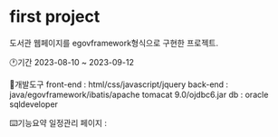 first project
=============


도서관 웹페이지를 egovframework형식으로 구현한 프로젝트.

🕐기간
2023-08-10 ~ 2023-09-12

🧨개발도구
front-end : html/css/javascript/jquery
back-end  : java/egovframework/ibatis/apache tomacat 9.0/ojdbc6.jar
db        : oracle sqldeveloper

⌨️기능요약
일정관리 페이지 : 




